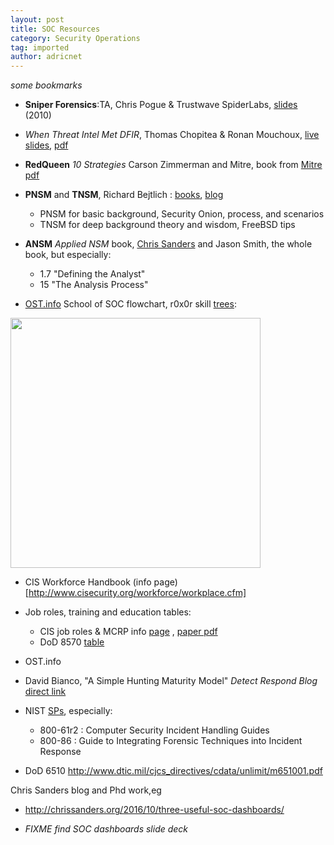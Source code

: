 ```yaml
---
layout: post
title: SOC Resources
category: Security Operations
tag: imported
author: adricnet
---
```


<i>some bookmarks</i>

* **Sniper Forensics**:TA, Chris Pogue & Trustwave SpiderLabs, [slides](https://files.sans.org/summit/forensics11/PDFs/Sniper%20Forensics-Target%20Acquisition.pdf) (2010)
 
* *When Threat Intel Met DFIR*, Thomas Chopitea & Ronan Mouchoux,   [live slides](http://direct.tomchop.me/slides/), [pdf](http://2015.hack.lu/archive/2015/When%20threat%20intel%20met%20DFIR.pdf)

* **RedQueen** *10 Strategies* Carson Zimmerman and Mitre, book from [Mitre](http://www.mitre.org/publications/all/ten-strategies-of-a-world-class-cybersecurity-operations-center) [pdf]( 
https://www.mitre.org/sites/default/files/publications/pr-13-1028-mitre-10-strategies-cyber-ops-center.pdf)

* **PNSM** and **TNSM**, Richard Bejtlich : [books](http://www.taosecurity.com/books.html), [blog](http://taosecurity.blogspot.com/)
  * PNSM for basic background, Security Onion, process, and scenarios
  * TNSM for deep background theory and wisdom, FreeBSD tips

* **ANSM** *Applied NSM* book, [Chris Sanders](http://chrissanders.org/) and Jason Smith, the whole book, but especially:
  * 1.7 "Defining the Analyst"
  * 15 "The Analysis Process"

* [OST.info](http://opensecuritytraining.info) School of SOC flowchart, r0x0r skill [trees](http://opensecuritytraining.info/IntroductionToReverseEngineering.html):

<a href="http://opensecuritytraining.info/Flow.html"><img width=400 src="http://opensecuritytraining.info/Flow_files/droppedImage_1.jpg"></a>

* CIS Workforce Handbook (info page)[http://www.cisecurity.org/workforce/workplace.cfm]

* Job roles, training and education tables:
  * CIS job roles & MCRP info [page](http://www.cisecurity.org/workforce/roles.cfm) , [paper pdf](http://www.cisecurity.org/workforce/images/FinalReport.pdf)
  * DoD 8570 [table](http://iase.disa.mil/iawip/Pages/iabaseline.aspx)

* OST.info 

* David Bianco, "A Simple Hunting Maturity Model" *Detect Respond Blog* [direct link](http://detect-respond.blogspot.com/2015/10/a-simple-hunting-maturity-model.html)

* NIST [SPs](http://csrc.nist.gov/publications/PubsSPs.html), especially:
  * 800-61r2 : Computer Security Incident Handling Guides
  * 800-86 : Guide to Integrating Forensic Techniques into Incident Response
* DoD 6510 http://www.dtic.mil/cjcs_directives/cdata/unlimit/m651001.pdf

Chris Sanders blog and Phd work,eg

* http://chrissanders.org/2016/10/three-useful-soc-dashboards/

* *FIXME find SOC dashboards slide deck*
